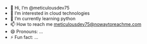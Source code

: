 - 👋 Hi, I’m @meticulousdev75
- 👀 I’m interested in cloud technologies
- 🌱 I’m currently learning python
- 📫 How to reach me meticulousdev75@nowaytoreachme.com
- 😄 Pronouns: ...
- ⚡ Fun fact: ...

<!---
meticulousdev75/meticulousdev75 is a ✨ special ✨ repository because its `README.md` (this file) appears on your GitHub profile.
You can click the Preview link to take a look at your changes.
--->
